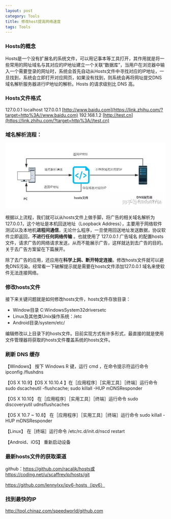 ```yaml
---
layout: post
category: Tools
title: 修改host提高网络速度
tags: Tools
---
```


### **Hosts的概念**

Hosts是一个没有扩展名的系统文件，可以用记事本等工具打开，其作用就是将一些常用的网址域名与其对应的IP地址建立一个关联“数据库”，当用户在浏览器中输入一个需要登录的网址时，系统会首先自动从Hosts文件中寻找对应的IP地址，一旦找到，系统会立即打开对应网页，如果没有找到，则系统会再将网址提交DNS域名解析服务器进行IP地址的解析。Hosts 的请求级别比 DNS 高。

### **Hosts文件格式**

127.0.0.1 localhost
127.0.0.1 [http://www.baidu.com](https://link.zhihu.com/?target=http%3A//www.baidu.com)
192.168.1.2 [http://test.cn](https://link.zhihu.com/?target=http%3A//test.cn)

### **域名解析流程：**

![img](https://raw.githubusercontent.com/mafulong/mdPic/master/images/d1ea9f4f3d02f4006ea83b9dee39921b.jpeg)


根据以上流程，我们就可以从hosts文件上做手脚，将广告的相关域名解析为127.0.0.1，这个地址是本机回送地址（Loopback Address），主要用于网络软件测试以及本地机**进程间通信**，无论什么程序，一旦使用回送地址发送数据，协议软件立即返回，**不进行任何网络传输** 。也就使用了 127.0.0.1 广告域名 的配置hosts文件，请求广告的网络请求发送，从而不能展示广告，这样就达到去广告的目的。关于去广告方案留在下篇展开。

除了去广告的应用，还应用在**科学上网、断开特定连接**。修改hosts文件就可以避免DNS污染。经常看一下破解提示就是需要在hosts文件添加127.0.0.1 域名来使软件无法连接网络。

### **修改hosts文件**

接下来关键问题就是如何修改hosts文件，hosts文件存放目录：

- Window目录 C:WindowsSystem32driversetc
- Linux及其他类Unix操作系统：/etc
- Android目录/system/etc/

编辑修改以上目录下的hosts文件。目前实现方式有许多形式，最直接的就是使用文件管理器将获取的hosts文件覆盖系统的hosts文件。



### 刷新 DNS 缓存

【Windows】 按下 Windows R 键，运行 cmd ，在命令提示符运行命令 ipconfig /flushdns

【OS X 10.9】【OS X 10.10.4  】在［应用程序］［实用工具］［终端］运行命令 sudo dscacheutil -flushcache; sudo killall -HUP mDNSResponder

【OS X 10.10】 在［应用程序］［实用工具］［终端］运行命令 sudo discoveryutil udnsflushcaches

【OS X 10.7 ~ 10.8】 在［应用程序］［实用工具］［终端］运行命令 sudo killall -HUP mDNSResponder

【Linux】 在［终端］运行命令 /etc/rc.d/init.d/nscd restart

【Android、iOS】 重新启动设备



### 最新hosts文件的获取渠道

github：https://github.com/racaljk/hosts或https://coding.net/u/scaffrey/p/hosts/git

https://github.com/lennylxx/ipv6-hosts（ipv6）



### 找到最快的IP

http://tool.chinaz.com/speedworld/github.com